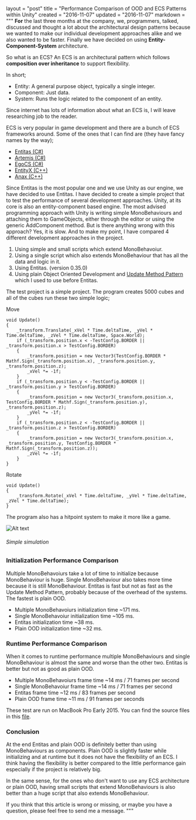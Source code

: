 layout = "post"
title = "Performance Comparison of OOD and ECS Patterns within Unity"
created = "2016-11-07"
updated = "2016-11-07"
markdown = """
**For** the last three months at the company, we, programmers, talked, discussed and thought a lot about the architectural design patterns because we wanted to make our individual development approaches alike and we also wanted to be faster. Finally we have decided on using **Entity-Component-System** architecture.

So what is an ECS?
An ECS is an architectural pattern which follows **composition over inheritance** to support flexibility.

In short;

* Entity: A general purpose object, typically a single integer.
* Component: Just data.
* System: Runs the logic related to the component of an entity.

Since internet has lots of information about what an ECS is, I will leave researching job to the reader.

ECS is very popular in game development and there are a bunch of ECS frameworks around.
Some of the ones that I can find are (they have fancy names by the way);

* [Entitas (C#)](https://github.com/sschmid/Entitas-CSharp)
* [Artemis (C#)](https://github.com/thelinuxlich/artemis_CSharp)
* [EgoCS (C#)](https://github.com/andoowhy/EgoCS)
* [EntityX (C++)](https://github.com/alecthomas/entityx)
* [Anax (C++)](https://github.com/miguelmartin75/anax)

Since Entitas is the most popular one and we use Unity as our engine, we have decided to use Entitas. I have decided to create a simple project that to test the performance of several development approaches.
Unity, at its core is also an entity-component based engine. The most advised programming approach with Unity is writing simple MonoBehaviours and attaching them to GameObjects, either through the editor or using the generic AddComponent method. But is there anything wrong with this approach? Yes, it is slow. And to make my point, I have compared 4 different development approaches in the project.

1. Using simple and small scripts which extend MonoBehavoiur.
2. Using a single script which also extends MonoBehaviour that has all the data and logic in it.
3. Using Entitas. (version 0.35.0)
4. Using plain Object Oriented Development and [Update Method Pattern](http://gameprogrammingpatterns.com/update-method.html) which I used to use before Entitas.

The test project is a simple project. The program creates 5000 cubes and all of the cubes run these two simple logic;

Move
```
void Update()
{
	_transform.Translate(_xVel * Time.deltaTime, _yVel * Time.deltaTime, _zVel * Time.deltaTime, Space.World);
	if (_transform.position.x < -TestConfig.BORDER || _transform.position.x > TestConfig.BORDER)
	{
		_transform.position = new Vector3(TestConfig.BORDER * Mathf.Sign(_transform.position.x), _transform.position.y, _transform.position.z);
		_xVel *= -1f;
	}
	if (_transform.position.y < -TestConfig.BORDER || _transform.position.y > TestConfig.BORDER)
	{
		_transform.position = new Vector3(_transform.position.x, TestConfig.BORDER * Mathf.Sign(_transform.position.y), _transform.position.z);
		_yVel *= -1f;
	}
	if (_transform.position.z < -TestConfig.BORDER || _transform.position.z > TestConfig.BORDER)
	{
		_transform.position = new Vector3(_transform.position.x, _transform.position.y, TestConfig.BORDER * Mathf.Sign(_transform.position.z));
		_zVel *= -1f;
	}
}
```

Rotate
```
void Update()
{
	_transform.Rotate(_xVel * Time.deltaTime, _yVel * Time.deltaTime, _zVel * Time.deltaTime);
}
```

The program also has a hitpoint system to make it more like a game.

![Alt text](/assets/2016/performance_comparison_ecs.png)  
###### Simple simulation

### Initialization Performance Comparison
Multiple MonoBehavoiurs take a lot of time to initialize because MonoBehaviour is huge. Single MonoBehaviour also takes more time because it is still MonoBehaviour. Entitas is fast but not as fast as the Update Method Pattern, probably because of the overhead of the systems. The fastest is plain OOD.

* Multiple MonoBehavoiurs initialization time ~171 ms.
* Single MonoBehavoiur initialization time ~105 ms.
* Entitas initialization time ~38 ms.
* Plain OOD initialization time ~32 ms.

### Runtime Performance Comparison
When it comes to runtime performance multiple MonoBehaviours and single MonoBehaviour is almost the same and worse than the other two. Entitas is better but not as good as plain OOD.

* Multiple MonoBehavoiurs frame time ~14 ms / 71 frames per second
* Single MonoBehavoiur frame time ~14 ms / 71 frames per second
* Entitas frame time ~12 ms / 83 frames per second
* Plain OOD frame time ~11 ms / 91 frames per seconds

These test are run on MacBook Pro Early 2015. You can find the source files in this [file](/assets/2016/entitas_unity_performance.zip).

### Conclusion
At the end Entitas and plain OOD is definitely better than using MonoBehaviours as components. Plain OOD is slightly faster while initializing and at runtime but it does not have the flexibility of an ECS. I think having the flexibility is better compared to the little performance gain especially if the project is relatively big.

In the same sense, for the ones who don't want to use any ECS architecture or plain OOD, having small scripts that extend MonoBehaviours is also better than a huge script that also extends MonoBehaviour.

If you think that this article is wrong or missing, or maybe you have a question, please feel free to send me a message.
"""
